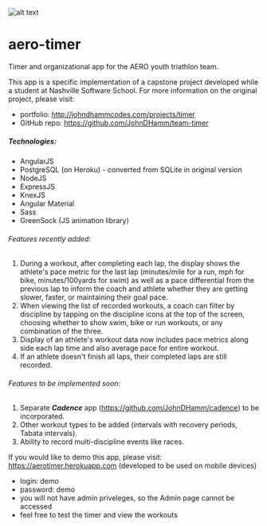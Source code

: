 ![alt text](https://github.com/JohnDHamm/aero-timer/client/img/icons/AERO_icon.png "AERO Timer")
# aero-timer
Timer and organizational app for the AERO youth triathlon team.

This app is a specific implementation of a capstone project developed while a student at Nashville Software School. For more information on the original project, please visit:

* portfolio: http://johndhammcodes.com/projects/timer
* GitHub repo: https://github.com/JohnDHamm/team-timer

##### _Technologies:_
* AngularJS
* PostgreSQL (on Heroku) - converted from SQLite in original version
* NodeJS
* ExpressJS
* KnexJS
* Angular Material
* Sass
* GreenSock (JS animation library)

###### _Features recently added:_
1. During a workout, after completing each lap, the display shows the athlete's pace metric for the last lap (minutes/mile for a run, mph for bike, minutes/100yards for swim) as well as a pace differential from the previous lap to inform the coach and athlete whether they are getting slower, faster, or maintaining their goal pace.
2. When viewing the list of recorded workouts, a coach can filter by discipline by tapping on the discipline icons at the top of the screen, choosing whether to show swim, bike or run workouts, or any combination of the three.
3. Display of an athlete's workout data now includes pace metrics along side each lap time and also average pace for entire workout.
4. If an athlete doesn't finish all laps, their completed laps are still recorded.

###### _Features to be implemented soon:_
1. Separate **_Cadence_** app (https://github.com/JohnDHamm/cadence) to be incorporated.
2. Other workout types to be added (intervals with recovery periods, Tabata intervals).
3. Ability to record multi-discipline events like races.

If you would like to demo this app, please visit:
https://aerotimer.herokuapp.com (developed to be used on mobile devices)

* login: demo
* password: demo
* you will not have admin priveleges, so the Admin page cannot be accessed
* feel free to test the timer and view the workouts
